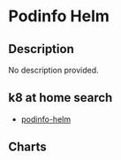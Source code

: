 # Podinfo Helm

## Description

No description provided.

## k8 at home search

- [podinfo-helm](https://nanne.dev/k8s-at-home-search/#/podinfo-helm)

## Charts


